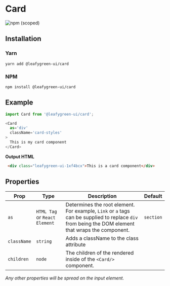 # Card

![npm (scoped)](https://img.shields.io/npm/v/@leafygreen-ui/card.svg)

## Installation

### Yarn

```shell
yarn add @leafygreen-ui/card
```

### NPM

```shell
npm install @leafygreen-ui/card
```

## Example

```Javascript
import Card from '@leafygreen-ui/card';

<Card
  as='div'
  className='card-styles'
>
  This is my card component
</Card>
```

**Output HTML**

```HTML
 <div class="leafygreen-ui-1xf4bcx">This is a card component</div>
```

## Properties

| Prop        | Type                          | Description                                                                                                                                        | Default   |
| ----------- | ----------------------------- | -------------------------------------------------------------------------------------------------------------------------------------------------- | --------- |
| `as`        | `HTML Tag` or `React Element` | Determines the root element. For example, `Link` or `a` tags can be supplied to replace `div` from being the DOM element that wraps the component. | `section` |
| `className` | `string`                      | Adds a className to the class attribute                                                                                                            |           |
| `children`  | `node`                        | The children of the rendered inside of the `<Card/>` component.                                                                                    |           |

_Any other properties will be spread on the input element._
